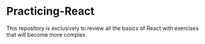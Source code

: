 # Practicing-React
This repository is exclusively to review all the basics of React with exercises that will become more complex.
